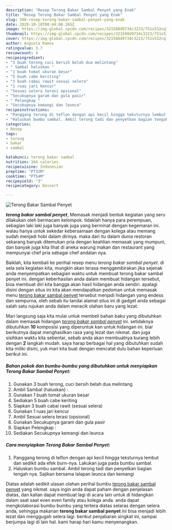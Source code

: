 ```yaml
---
description: "Resep Terong Bakar Sambal Penyet yang Enak"
title: "Resep Terong Bakar Sambal Penyet yang Enak"
slug: 508-resep-terong-bakar-sambal-penyet-yang-enak
date: 2020-10-10T00:44:08.265Z
image: https://img-global.cpcdn.com/recipes/321588d9734c3223/751x532cq70/terong-bakar-sambal-penyet-foto-resep-utama.jpg
thumbnail: https://img-global.cpcdn.com/recipes/321588d9734c3223/751x532cq70/terong-bakar-sambal-penyet-foto-resep-utama.jpg
cover: https://img-global.cpcdn.com/recipes/321588d9734c3223/751x532cq70/terong-bakar-sambal-penyet-foto-resep-utama.jpg
author: Augusta Ramos
ratingvalue: 3.7
reviewcount: 4
recipeingredient:
- "3 buah terong cuci bersih belah dua melintang"
- " Sambal haluskan "
- "1 buah tomat ukuran besar"
- "5 buah cabe keriting"
- "3 buah cabai rawit sesuai selera"
- "1 ruas jari kencur"
- "Sesuai selera terasi opsional"
- "Secukupnya garam dan gula pasir"
- " Pelengkap "
- "Secukupnya kemangi dan leunca"
recipeinstructions:
- "Panggang terong di teflon dengan api kecil hingga teksturnya lembut dan sedikit ada efek burn-nya. Lakukan juga pada bumbu sambal."
- "Haluskan bumbu sambal. Ambil terong tadi dan penyetkan bagian tengah nya. Sajikan bersama lalapan leunca dan kemangi"
categories:
- Resep
tags:
- terong
- bakar
- sambal

katakunci: terong bakar sambal 
nutrition: 164 calories
recipecuisine: Indonesian
preptime: "PT32M"
cooktime: "PT54M"
recipeyield: "3"
recipecategory: Dessert

---
```



![Terong Bakar Sambal Penyet](https://img-global.cpcdn.com/recipes/321588d9734c3223/751x532cq70/terong-bakar-sambal-penyet-foto-resep-utama.jpg)

<b><i>terong bakar sambal penyet</i></b>, Memasak menjadi bentuk kegiatan yang seru dilakukan oleh bermacam kelompok. tidaklah hanya para perempuan, sebagian laki laki juga banyak juga yang berminat dengan kegemaran ini. walau hanya untuk sekedar kebersamaan dengan kolega atau memang sudah menjadi hobi dalam dirinya. maka dari itu dalam dunia restoran sekarang banyak ditemukan pria dengan keahlian memasak yang mumpuni, dan banyak juga kita lihat di aneka warung makan dan restaurant yang mempunyai chef pria sebagai chef andalan nya.

Baiklah, kita kembali ke perihal resep menu <i>terong bakar sambal penyet</i>. di sela sela kegiatan kita, mungkin akan terasa menggembirakan jika sejenak anda menyempatkan sebagian waktu untuk membuat terong bakar sambal penyet ini. dengan keberhasilan anda dalam membuat hidangan tersebut, bisa membuat diri kita bangga akan hasil hidangan anda sendiri. apalagi disini dengan situs ini kita akan mendapatkan pedoman untuk memasak menu <u>terong bakar sambal penyet</u> tersebut menjadi hidangan yang endess dan sempurna, oleh sebab itu tandai alamat situs ini di gadget anda sebagai salah satu rujukan anda dalam meracik olahan baru yang lezat.




Mari langsung saja kita mulai untuk membeli bahan baku yang dibutuhkan dalam memasak hidangan <u><i>terong bakar sambal penyet</i></u> ini. setidaknya dibutuhkan <b>10</b> komposisi yang diperuntuk kan untuk hidangan ini. biar berikutnya dapat menghasilkan rasa yang lezat dan nikmat. dan juga sisihkan waktu kita sebentar, sebab anda akan membuatnya kurang lebih dengan <b>2</b> langkah mudah. saya harap berbagai hal yang dibutuhkan sudah kita miliki disini, yuk mari kita buat dengan mencatat dulu bahan keperluan berikut ini.

<!--inarticleads1-->

##### Bahan pokok dan bumbu-bumbu yang dibutuhkan untuk menyiapkan Terong Bakar Sambal Penyet:

1. Gunakan 3 buah terong, cuci bersih belah dua melintang
1. Ambil  Sambal (haluskan) :
1. Gunakan 1 buah tomat ukuran besar
1. Sediakan 5 buah cabe keriting
1. Siapkan 3 buah cabai rawit (sesuai selera)
1. Gunakan 1 ruas jari kencur
1. Ambil Sesuai selera terasi (opsional)
1. Gunakan Secukupnya garam dan gula pasir
1. Siapkan  Pelengkap :
1. Sediakan Secukupnya kemangi dan leunca




<!--inarticleads2-->

##### Cara menyiapkan Terong Bakar Sambal Penyet:

1. Panggang terong di teflon dengan api kecil hingga teksturnya lembut dan sedikit ada efek burn-nya. Lakukan juga pada bumbu sambal.
1. Haluskan bumbu sambal. Ambil terong tadi dan penyetkan bagian tengah nya. Sajikan bersama lalapan leunca dan kemangi




Diatas adalah sedikit ulasan olahan perihal bumbu <u>terong bakar sambal penyet</u> yang nikmat. saya ingin anda dapat paham dengan penjelasan diatas, dan kalian dapat membuat lagi di acara lain untuk di hidangkan dalam saat saat even even family atau kolega anda. anda dapat mengkolaborasi bumbu bumbu yang tertera diatas selaras dengan selera anda, sehingga makanan <b>terong bakar sambal penyet</b> ini bisa menjadi lebih lezat dan menggugah selera lagi. berikut penjabaran singkat ini, sampai berjumpa lagi di lain hal. kami harap hari kamu menyenangkan.

